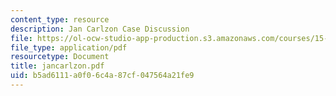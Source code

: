 ```yaml
---
content_type: resource
description: Jan Carlzon Case Discussion
file: https://ol-ocw-studio-app-production.s3.amazonaws.com/courses/15-394-designing-and-leading-the-entrepreneurial-organization-spring-2003/b5ad6111a0f06c4a87cf047564a21fe9_jancarlzon.pdf
file_type: application/pdf
resourcetype: Document
title: jancarlzon.pdf
uid: b5ad6111-a0f0-6c4a-87cf-047564a21fe9
---
```

